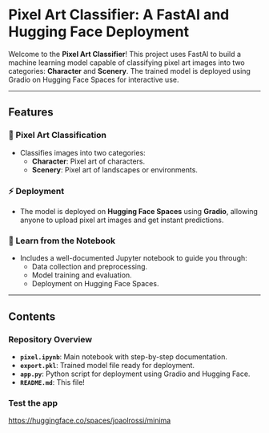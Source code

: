 # Pixel Art Classifier: A FastAI and Hugging Face Deployment

Welcome to the **Pixel Art Classifier**! This project uses FastAI to build a machine learning model capable of classifying pixel art images into two categories: **Character** and **Scenery**. The trained model is deployed using Gradio on Hugging Face Spaces for interactive use.

---

## Features

### 🎨 Pixel Art Classification
- Classifies images into two categories:
  - **Character**: Pixel art of characters.
  - **Scenery**: Pixel art of landscapes or environments.

### ⚡ Deployment
- The model is deployed on **Hugging Face Spaces** using **Gradio**, allowing anyone to upload pixel art images and get instant predictions.

### 📖 Learn from the Notebook
- Includes a well-documented Jupyter notebook to guide you through:
  - Data collection and preprocessing.
  - Model training and evaluation.
  - Deployment on Hugging Face Spaces.

---

## Contents

### Repository Overview
- **`pixel.ipynb`**: Main notebook with step-by-step documentation.
- **`export.pkl`**: Trained model file ready for deployment.
- **`app.py`**: Python script for deployment using Gradio and Hugging Face.
- **`README.md`**: This file!

### Test the app
https://huggingface.co/spaces/joaolrossi/minima
